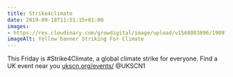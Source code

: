 ```yaml
---
title: Strike4climate
date: 2019-09-18T11:51:15+01:00
images: 
- https://res.cloudinary.com/growdigital/image/upload/v1568803896/190918-striking-for-climate.png
imageAlt: Yellow banner Striking For Climate
---
```


This Friday is #Strike4Climate, a global climate strike for everyone. Find a UK event near you [ukscn.org/events/](https://ukscn.org/events/) @UKSCN1
